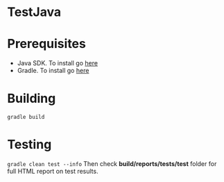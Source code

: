 # TestJava

# Prerequisites
- Java SDK. To install go [here](https://www.oracle.com/java/technologies/javase-downloads.html)
- Gradle. To install go [here](https://gradle.org/)

# Building
`gradle build`

# Testing
`gradle clean test --info`
Then check **build/reports/tests/test** folder for full HTML report on test results.
